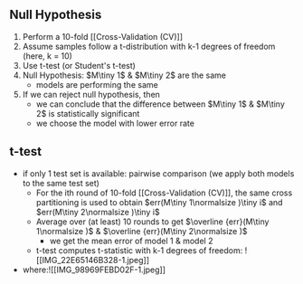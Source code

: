 ## Null Hypothesis
1. Perform a 10-fold [[Cross-Validation (CV)]]
2. Assume samples follow a t-distribution with k-1 degrees of freedom (here, k = 10)
3. Use t-test (or Student's t-test)
4. Null Hypothesis: $M\tiny 1$ & $M\tiny 2$ are the same
	- models are performing the same
5. If we can reject null hypothesis, then
	- we can conclude that the difference between $M\tiny 1$ & $M\tiny 2$ is statistically significant
	- we choose the model with lower error rate

## t-test
- if only 1 test set is available: pairwise comparison (we apply both models to the same test set)
	- For the ith round of 10-fold [[Cross-Validation (CV)]], the same cross partitioning is used to obtain $err(M\tiny 1\normalsize )\tiny i$ and $err(M\tiny 2\normalsize )\tiny i$
	- Average over (at least) 10 rounds to get $\overline {err}(M\tiny 1\normalsize )$ & $\overline {err}(M\tiny 2\normalsize )$ 
		- we get the mean error of model 1 & model 2
	- t-test computes t-statistic with k-1 degrees of freedom: ![[IMG_22E65146B328-1.jpeg]]
- where:![[IMG_98969FEBD02F-1.jpeg]]
